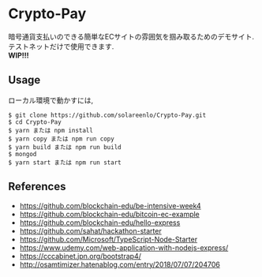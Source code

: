 # Crypto-Pay
暗号通貨支払いのできる簡単なECサイトの雰囲気を掴み取るためのデモサイト.  
テストネットだけで使用できます.  
**WIP!!!**  

## Usage
ローカル環境で動かすには,
```
$ git clone https://github.com/solareenlo/Crypto-Pay.git
$ cd Crypto-Pay
$ yarn または npm install
$ yarn copy または npm run copy
$ yarn build または npm run build
$ mongod
$ yarn start または npm run start
```

## References
- https://github.com/blockchain-edu/be-intensive-week4
- https://github.com/blockchain-edu/bitcoin-ec-example
- https://github.com/blockchain-edu/hello-express
- https://github.com/sahat/hackathon-starter
- https://github.com/Microsoft/TypeScript-Node-Starter
- https://www.udemy.com/web-application-with-nodejs-express/
- https://cccabinet.jpn.org/bootstrap4/
- http://osamtimizer.hatenablog.com/entry/2018/07/07/204706
